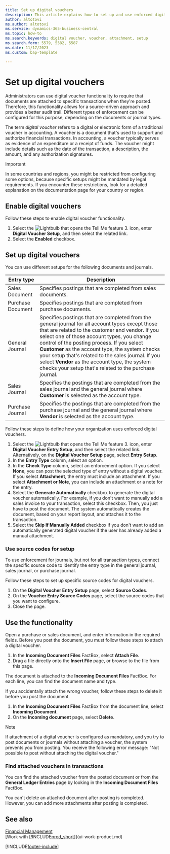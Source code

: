 ```yaml
---
title: Set up digital vouchers
description: This article explains how to set up and use enforced digital vouchers in Microsoft Dynamics 365 Business Central.
author: altotovi
ms.author: altotovi
ms.service: dynamics-365-business-central
ms.topic: how-to
ms.search.keywords: digital voucher, voucher, attachment, setup
ms.search.form: 5579, 5582, 5587
ms.date: 11/17/2023
ms.custom: bap-template

---
```


# Set up digital vouchers

Administrators can use digital voucher functionality to require that documents are attached to specific transactions when they're posted. Therefore, this functionality allows for a source-driven approach and provides a better audit trail. Different types of enforcement can be configured for this purpose, depending on the documents or journal types.

The term *digital voucher* refers to a digital or electronic form of a traditional voucher in accounting. A voucher is a document that's used to support and authorize financial transactions. In accounting, a voucher typically serves as evidence of an expenditure or a receipt of funds. The voucher might include details such as the date of the transaction, a description, the amount, and any authorization signatures.

> [!IMPORTANT]
> In some countries and regions, you might be restricted from configuring some options, because specific setups might be mandated by legal requirements. If you encounter these restrictions, look for a detailed explanation on the documentation page for your country or region.

## Enable digital vouchers

Follow these steps to enable digital voucher functionality.

1. Select the ![Lightbulb that opens the Tell Me feature 3.](media/ui-search/search_small.png "Tell me what you want to do") icon, enter **Digital Voucher Setup**, and then select the related link.
2. Select the **Enabled** checkbox.

## Set up digital vouchers

You can use different setups for the following documents and journals.

| Entry type | Description |
|------------|-------------|
| Sales Document | Specifies postings that are completed from sales documents. |
| Purchase Document | Specifies postings that are completed from purchase documents. |
| General Journal | Specifies postings that are completed from the general journal for all account types except those that are related to the customer and vendor. If you select one of those account types, you change control of the posting process. If you select **Customer** as the account type, the system checks your setup that's related to the sales journal. If you select **Vendor** as the account type, the system checks your setup that's related to the purchase journal. |
| Sales Journal | Specifies the postings that are completed from the sales journal and the general journal where **Customer** is selected as the account type. |
| Purchase Journal | Specifies the postings that are completed from the purchase journal and the general journal where **Vendor** is selected as the account type. |

Follow these steps to define how your organization uses enforced digital vouchers.

1. Select the ![Lightbulb that opens the Tell Me feature 3.](media/ui-search/search_small.png "Tell me what you want to do") icon, enter **Digital Voucher Entry Setup**, and then select the related link. Alternatively, on the **Digital Voucher Setup** page, select **Entry Setup**.
2. In the **Entry Type** column, select an option.
3. In the **Check Type** column, select an enforcement option. If you select **None**, you can post the selected type of entry without a digital voucher. If you select **Attachment**, the entry must include an attachment. If you select **Attachment or Note**, you can include an attachment or a note for the entry. 
4. Select the **Generate Automatically** checkbox to generate the digital voucher automatically. For example, if you don't want to manually add a sales invoice to your transaction, select this checkbox. Then, you just have to post the document. The system automatically creates the document, based on your report layout, and attaches it to the transaction.
5. Select the **Skip If Manually Added** checkbox if you don't want to add an automatically generated digital voucher if the user has already added a manual attachment.

### Use source codes for setup

To use enforcement for journals, but not for all transaction types, connect the specific source code to identify the entry type in the general journal, sales journal, or purchase journal.

Follow these steps to set up specific source codes for digital vouchers.

1. On the **Digital Voucher Entry Setup** page, select **Source Codes**.
2. On the **Voucher Entry Source Codes** page, select the source codes that you want to configure.
3. Close the page.

## Use the functionality

Open a purchase or sales document, and enter information in the required fields. Before you post the document, you must follow these steps to attach a digital voucher.

1. In the **Incoming Document Files** FactBox, select **Attach File**.
2. Drag a file directly onto the **Insert File** page, or browse to the file from this page.

The document is attached to the **Incoming Document Files** FactBox. For each line, you can find the document name and type.

If you accidentally attach the wrong voucher, follow these steps to delete it before you post the document.

1. In the **Incoming Document Files** FactBox from the document line, select **Incoming Document**.
2. On the **Incoming document** page, select **Delete**.

> [!NOTE]
> If attachment of a digital voucher is configured as mandatory, and you try to post documents or journals without attaching a voucher, the system prevents you from posting. You receive the following error message: "Not possible to post without attaching the digital voucher."

### Find attached vouchers in transactions

You can find the attached voucher from the posted document or from the **General Ledger Entries** page by looking in the **Incoming Document Files** FactBox.

You can't delete an attached document after posting is completed. However, you can add more attachments after posting is completed.

## See also

[Financial Management](finance.md)  
[Work with [!INCLUDE[prod_short](includes/prod_short.md)]](ui-work-product.md)

[!INCLUDE[footer-include](includes/footer-banner.md)]

